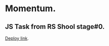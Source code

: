 # Momentum.

## JS Task from RS Shool stage#0.

[Deploy link](https://dektarion-momentum.netlify.app).